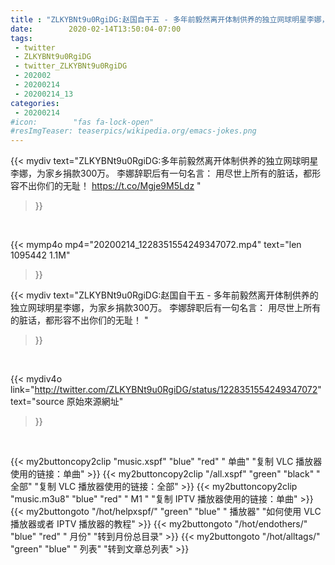 ```yaml
---
title : "ZLKYBNt9u0RgiDG:赵国自干五 - 多年前毅然离开体制供养的独立网球明星李娜，为家乡捐款300万。 李娜辞职后有一句名言： 用尽世上所有的脏话，都形容不出你们的无耻！ "
date:        2020-02-14T13:50:04-07:00
tags:
 - twitter
 - ZLKYBNt9u0RgiDG
 - twitter_ZLKYBNt9u0RgiDG
 - 202002
 - 20200214
 - 20200214_13
categories:
 - 20200214
#icon:        "fas fa-lock-open"
#resImgTeaser: teaserpics/wikipedia.org/emacs-jokes.png
---
```


{{< mydiv text="ZLKYBNt9u0RgiDG:多年前毅然离开体制供养的独立网球明星李娜，为家乡捐款300万。 李娜辞职后有一句名言： 用尽世上所有的脏话，都形容不出你们的无耻！ https://t.co/Mgje9M5Ldz "
>}}
<br>


{{< mymp4o mp4="20200214_1228351554249347072.mp4"
text="len 1095442    1.1M"
>}}


{{< mydiv text="ZLKYBNt9u0RgiDG:赵国自干五 - 多年前毅然离开体制供养的独立网球明星李娜，为家乡捐款300万。 李娜辞职后有一句名言： 用尽世上所有的脏话，都形容不出你们的无耻！ "
>}}
<br>

{{< mydiv4o link="http://twitter.com/ZLKYBNt9u0RgiDG/status/1228351554249347072"
text="source 原始來源網址"
>}}


<br>



{{< my2buttoncopy2clip "music.xspf"        "blue"   "red"    " 单曲"  "复制 VLC 播放器使用的链接：单曲" >}} {{< my2buttoncopy2clip "/all.xspf"         "green"  "black"  " 全部"  "复制 VLC 播放器使用的链接：全部" >}} {{< my2buttoncopy2clip "music.m3u8"        "blue"   "red"    " M1 "    "复制 IPTV 播放器使用的链接：单曲" >}} {{< my2buttongoto      "/hot/helpxspf/"    "green"  "blue"   " 播放器" "如何使用 VLC 播放器或者 IPTV 播放器的教程" >}} {{< my2buttongoto      "/hot/endothers/"   "blue"   "red"    " 月份"   "转到月份总目录" >}} {{< my2buttongoto      "/hot/alltags/"     "green"  "blue"   " 列表"   "转到文章总列表" >}} 
